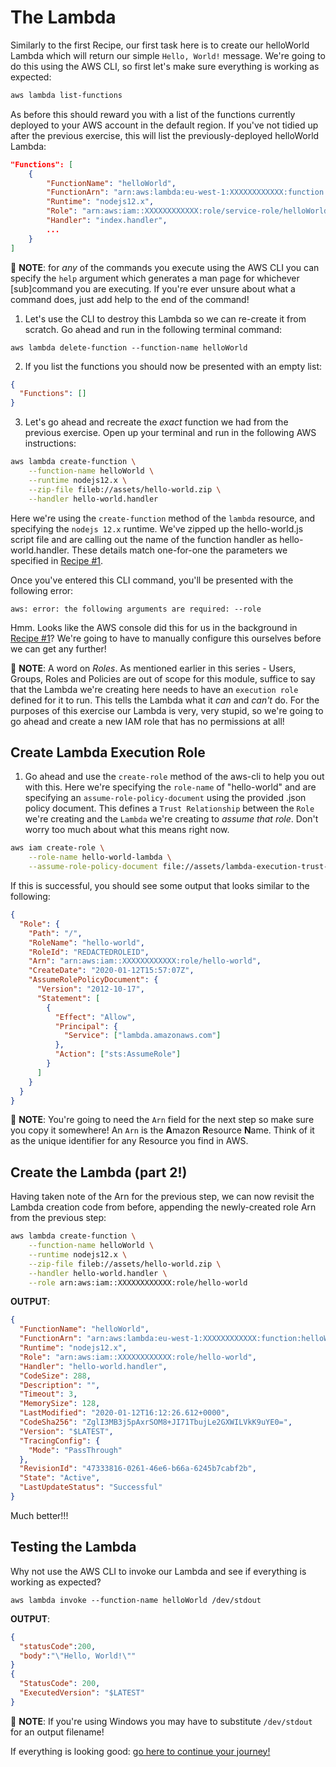 # The Lambda

Similarly to the first Recipe, our first task here is to create our helloWorld Lambda which will return our simple `Hello, World!` message. We're going to do this using the AWS CLI, so first let's make sure everything is working as expected:

```bash
aws lambda list-functions
```

As before this should reward you with a list of the functions currently deployed to your AWS account in the default region. If you've not tidied up after the previous exercise, this will list the previously-deployed helloWorld Lambda:

```json
"Functions": [
    {
        "FunctionName": "helloWorld",
        "FunctionArn": "arn:aws:lambda:eu-west-1:XXXXXXXXXXXX:function:helloWorld",
        "Runtime": "nodejs12.x",
        "Role": "arn:aws:iam::XXXXXXXXXXXX:role/service-role/helloWorld-role-XXXXXXXX",
        "Handler": "index.handler",
        ...
    }
]
```

:mega: **NOTE**: for _any_ of the commands you execute using the AWS CLI you can specify the `help` argument which generates a man page for whichever [sub]command you are executing. If you're ever unsure about what a command does, just add help to the end of the command!

1. Let's use the CLI to destroy this Lambda so we can re-create it from scratch. Go ahead and run in the following terminal command:

`aws lambda delete-function --function-name helloWorld`

2. If you list the functions you should now be presented with an empty list:

```json
{
  "Functions": []
}
```

3. Let's go ahead and recreate the _exact_ function we had from the previous exercise. Open up your terminal and run in the following AWS instructions:

```bash
aws lambda create-function \
    --function-name helloWorld \
    --runtime nodejs12.x \
    --zip-file fileb://assets/hello-world.zip \
    --handler hello-world.handler
```

Here we're using the `create-function` method of the `lambda` resource, and specifying the `nodejs 12.x` runtime. We've zipped up the hello-world.js script file and are calling out the name of the function handler as hello-world.handler. These details match one-for-one the parameters we specified in [Recipe #1](../01-aws-console/README.md).

Once you've entered this CLI command, you'll be presented with the following error:

`aws: error: the following arguments are required: --role`

Hmm. Looks like the AWS console did this for us in the background in [Recipe #1](../01-aws-console/README.md)? We're going to have to manually configure this ourselves before we can get any further!

:mega: **NOTE**: A word on _Roles_. As mentioned earlier in this series - Users, Groups, Roles and Policies are out of scope for this module, suffice to say that the Lambda we're creating here needs to have an `execution role` defined for it to run. This tells the Lambda what it _can_ and _can't_ do. For the purposes of this exercise our Lambda is very, very stupid, so we're going to go ahead and create a new IAM role that has no permissions at all!

## Create Lambda Execution Role

1. Go ahead and use the `create-role` method of the aws-cli to help you out with this. Here we're specifying the `role-name` of "hello-world" and are specifying an `assume-role-policy-document` using the provided .json policy document. This defines a `Trust Relationship` between the `Role` we're creating and the `Lambda` we're creating to _assume that role_. Don't worry too much about what this means right now.

```bash
aws iam create-role \
    --role-name hello-world-lambda \
    --assume-role-policy-document file://assets/lambda-execution-trust-policy.json
```

If this is successful, you should see some output that looks similar to the following:

```json
{
  "Role": {
    "Path": "/",
    "RoleName": "hello-world",
    "RoleId": "REDACTEDROLEID",
    "Arn": "arn:aws:iam::XXXXXXXXXXXX:role/hello-world",
    "CreateDate": "2020-01-12T15:57:07Z",
    "AssumeRolePolicyDocument": {
      "Version": "2012-10-17",
      "Statement": [
        {
          "Effect": "Allow",
          "Principal": {
            "Service": ["lambda.amazonaws.com"]
          },
          "Action": ["sts:AssumeRole"]
        }
      ]
    }
  }
}
```

:mega: **NOTE**: You're going to need the `Arn` field for the next step so make sure you copy it somewhere! An `Arn` is the **A**mazon **R**esource **N**ame. Think of it as the unique identifier for any Resource you find in AWS.

## Create the Lambda (part 2!)

Having taken note of the Arn for the previous step, we can now revisit the Lambda creation code from before, appending the newly-created role Arn from the previous step:

```bash
aws lambda create-function \
    --function-name helloWorld \
    --runtime nodejs12.x \
    --zip-file fileb://assets/hello-world.zip \
    --handler hello-world.handler \
    --role arn:aws:iam::XXXXXXXXXXXX:role/hello-world
```

**OUTPUT**:

```json
{
  "FunctionName": "helloWorld",
  "FunctionArn": "arn:aws:lambda:eu-west-1:XXXXXXXXXXXX:function:helloWorld",
  "Runtime": "nodejs12.x",
  "Role": "arn:aws:iam::XXXXXXXXXXXX:role/hello-world",
  "Handler": "hello-world.handler",
  "CodeSize": 288,
  "Description": "",
  "Timeout": 3,
  "MemorySize": 128,
  "LastModified": "2020-01-12T16:12:26.612+0000",
  "CodeSha256": "ZglI3MB3j5pAxrSOM8+JI71TbujLe2GXWILVkK9uYE0=",
  "Version": "$LATEST",
  "TracingConfig": {
    "Mode": "PassThrough"
  },
  "RevisionId": "47333816-0261-46e6-b66a-6245b7cabf2b",
  "State": "Active",
  "LastUpdateStatus": "Successful"
}
```

Much better!!!

## Testing the Lambda

Why not use the AWS CLI to invoke our Lambda and see if everything is working as expected?

`aws lambda invoke --function-name helloWorld /dev/stdout`

**OUTPUT**:

```json
{
  "statusCode":200,
  "body":"\"Hello, World!\""
}
{
  "StatusCode": 200,
  "ExecutedVersion": "$LATEST"
}
```

:mega: **NOTE**: If you're using Windows you may have to substitute `/dev/stdout` for an output filename!

If everything is looking good: [go here to continue your journey!](./03-create-api-gateway.md)
